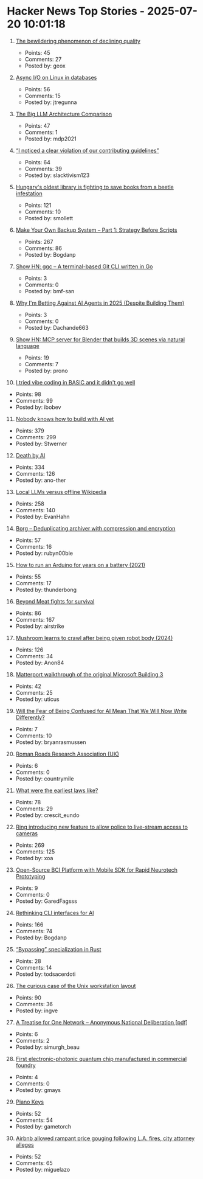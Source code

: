 # Hacker News Top Stories - 2025-07-20 10:01:18

1. [The bewildering phenomenon of declining quality](https://english.elpais.com/culture/2025-07-20/the-bewildering-phenomenon-of-declining-quality.html)
   - Points: 45
   - Comments: 27
   - Posted by: geox

2. [Async I/O on Linux in databases](https://blog.canoozie.net/async-i-o-on-linux-and-durability/)
   - Points: 56
   - Comments: 15
   - Posted by: jtregunna

3. [The Big LLM Architecture Comparison](https://magazine.sebastianraschka.com/p/the-big-llm-architecture-comparison)
   - Points: 47
   - Comments: 1
   - Posted by: mdp2021

4. [“I noticed a clear violation of our contributing guidelines”](https://github.com/antiwork/flexile/pull/427#issuecomment-3079688548)
   - Points: 64
   - Comments: 39
   - Posted by: slacktivism123

5. [Hungary's oldest library is fighting to save books from a beetle infestation](https://www.npr.org/2025/07/14/nx-s1-5467062/hungary-library-books-beetles)
   - Points: 121
   - Comments: 10
   - Posted by: smollett

6. [Make Your Own Backup System – Part 1: Strategy Before Scripts](https://it-notes.dragas.net/2025/07/18/make-your-own-backup-system-part-1-strategy-before-scripts/)
   - Points: 267
   - Comments: 86
   - Posted by: Bogdanp

7. [Show HN: ggc – A terminal-based Git CLI written in Go](https://github.com/bmf-san/ggc)
   - Points: 3
   - Comments: 0
   - Posted by: bmf-san

8. [Why I'm Betting Against AI Agents in 2025 (Despite Building Them)](https://utkarshkanwat.com/writing/betting-against-agents/)
   - Points: 3
   - Comments: 0
   - Posted by: Dachande663

9. [Show HN: MCP server for Blender that builds 3D scenes via natural language](https://blender-mcp-psi.vercel.app/)
   - Points: 19
   - Comments: 7
   - Posted by: prono

10. [I tried vibe coding in BASIC and it didn't go well](https://www.goto10retro.com/p/vibe-coding-in-basic)
   - Points: 98
   - Comments: 99
   - Posted by: ibobev

11. [Nobody knows how to build with AI yet](https://worksonmymachine.substack.com/p/nobody-knows-how-to-build-with-ai)
   - Points: 379
   - Comments: 299
   - Posted by: Stwerner

12. [Death by AI](https://davebarry.substack.com/p/death-by-ai)
   - Points: 334
   - Comments: 126
   - Posted by: ano-ther

13. [Local LLMs versus offline Wikipedia](https://evanhahn.com/local-llms-versus-offline-wikipedia/)
   - Points: 258
   - Comments: 140
   - Posted by: EvanHahn

14. [Borg – Deduplicating archiver with compression and encryption](https://www.borgbackup.org/)
   - Points: 57
   - Comments: 16
   - Posted by: rubyn00bie

15. [How to run an Arduino for years on a battery (2021)](https://makecademy.com/arduino-battery)
   - Points: 55
   - Comments: 17
   - Posted by: thunderbong

16. [Beyond Meat fights for survival](https://foodinstitute.com/focus/beyond-meat-fights-for-survival/)
   - Points: 86
   - Comments: 167
   - Posted by: airstrike

17. [Mushroom learns to crawl after being given robot body (2024)](https://www.the-independent.com/tech/robot-mushroom-biohybrid-robotics-cornell-b2610411.html)
   - Points: 126
   - Comments: 34
   - Posted by: Anon84

18. [Matterport walkthrough of the original Microsoft Building 3](https://my.matterport.com/show/?m=SZSV6vjcf4L)
   - Points: 42
   - Comments: 25
   - Posted by: uticus

19. [Will the Fear of Being Confused for AI Mean That We Will Now Write Differently?](https://3quarksdaily.com/3quarksdaily/2025/06/will-the-fear-of-being-confused-for-ai-mean-that-we-will-now-write-differently.html)
   - Points: 7
   - Comments: 10
   - Posted by: bryanrasmussen

20. [Roman Roads Research Association (UK)](https://www.romanroads.org/index.html)
   - Points: 6
   - Comments: 0
   - Posted by: countrymile

21. [What were the earliest laws like?](https://worldhistory.substack.com/p/what-were-the-earliest-laws-really)
   - Points: 78
   - Comments: 29
   - Posted by: crescit_eundo

22. [Ring introducing new feature to allow police to live-stream access to cameras](https://www.eff.org/deeplinks/2025/07/amazon-ring-cashes-techno-authoritarianism-and-mass-surveillance)
   - Points: 269
   - Comments: 125
   - Posted by: xoa

23. [Open-Source BCI Platform with Mobile SDK for Rapid Neurotech Prototyping](https://www.preprints.org/manuscript/202507.1198/v1)
   - Points: 9
   - Comments: 0
   - Posted by: GaredFagsss

24. [Rethinking CLI interfaces for AI](https://www.notcheckmark.com/2025/07/rethinking-cli-interfaces-for-ai/)
   - Points: 166
   - Comments: 74
   - Posted by: Bogdanp

25. [“Bypassing” specialization in Rust](https://oakchris1955.eu/posts/bypassing_specialization/)
   - Points: 28
   - Comments: 14
   - Posted by: todsacerdoti

26. [The curious case of the Unix workstation layout](https://thejpster.org.uk/blog/blog-2025-07-19/)
   - Points: 90
   - Comments: 36
   - Posted by: ingve

27. [A Treatise for One Network – Anonymous National Deliberation [pdf]](https://simurgh-beau.github.io/)
   - Points: 6
   - Comments: 2
   - Posted by: simurgh_beau

28. [First electronic-photonic quantum chip manufactured in commercial foundry](https://news.northwestern.edu/stories/2025/07/first-electronic-photonic-quantum-chip-manufactured-in-commercial-foundry/)
   - Points: 4
   - Comments: 0
   - Posted by: gmays

29. [Piano Keys](https://www.mathpages.com/home/kmath043.htm)
   - Points: 52
   - Comments: 54
   - Posted by: gametorch

30. [Airbnb allowed rampant price gouging following L.A. fires, city attorney alleges](https://www.latimes.com/california/story/2025-07-19/airbnb-allowed-price-gouging-following-l-a-fires-city-attorney-alleges-in-lawsuit)
   - Points: 52
   - Comments: 65
   - Posted by: miguelazo

